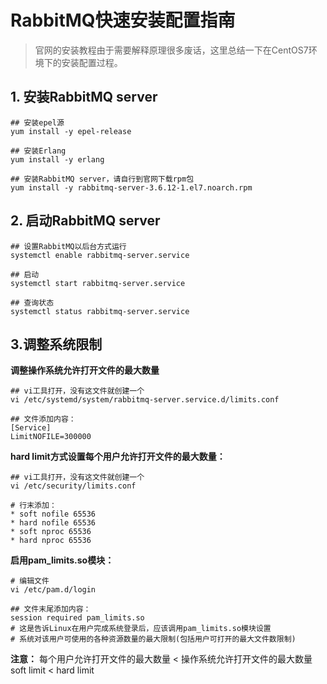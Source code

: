 # RabbitMQ快速安装配置指南

> 官网的安装教程由于需要解释原理很多废话，这里总结一下在CentOS7环境下的安装配置过程。

## 1. 安装RabbitMQ server

```
## 安装epel源
yum install -y epel-release

## 安装Erlang
yum install -y erlang

## 安装RabbitMQ server，请自行到官网下载rpm包
yum install -y rabbitmq-server-3.6.12-1.el7.noarch.rpm
```

## 2. 启动RabbitMQ server

```
## 设置RabbitMQ以后台方式运行
systemctl enable rabbitmq-server.service

## 启动
systemctl start rabbitmq-server.service

## 查询状态
systemctl status rabbitmq-server.service
```

## 3.调整系统限制

**调整操作系统允许打开文件的最大数量**

```
## vi工具打开，没有这文件就创建一个
vi /etc/systemd/system/rabbitmq-server.service.d/limits.conf

## 文件添加内容：
[Service]
LimitNOFILE=300000
```

**hard limit方式设置每个用户允许打开文件的最大数量：**

```
## vi工具打开，没有这文件就创建一个
vi /etc/security/limits.conf

# 行末添加：
* soft nofile 65536
* hard nofile 65536
* soft nproc 65536
* hard nproc 65536
```

**启用pam\_limits.so模块：**

```
# 编辑文件
vi /etc/pam.d/login

## 文件末尾添加内容：
session required pam_limits.so
# 这是告诉Linux在用户完成系统登录后，应该调用pam_limits.so模块设置
# 系统对该用户可使用的各种资源数量的最大限制(包括用户可打开的最大文件数限制)
```

**注意：**
每个用户允许打开文件的最大数量 < 操作系统允许打开文件的最大数量
soft limit < hard limit